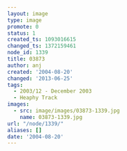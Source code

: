```yaml
---
layout: image
type: image
promote: 0
status: 1
created_ts: 1093016615
changed_ts: 1372159461
node_id: 1339
title: 03873
author: anj
created: '2004-08-20'
changed: '2013-06-25'
tags:
  - 2003/12 - December 2003
  - Heaphy Track
images:
  - src: image/images/03873-1339.jpg
    name: 03873-1339.jpg
url: "/node/1339/"
aliases: []
date: '2004-08-20'
---
```


